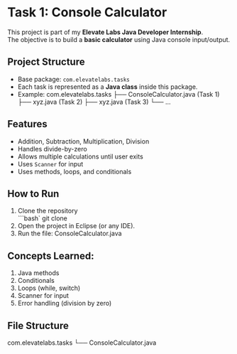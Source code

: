 # Task 1: Console Calculator

This project is part of my **Elevate Labs Java Developer Internship**.  
The objective is to build a **basic calculator** using Java console input/output.


## Project Structure
- Base package: `com.elevatelabs.tasks`
- Each task is represented as a **Java class** inside this package.
- Example:
com.elevatelabs.tasks
├── ConsoleCalculator.java (Task 1)
├── xyz.java (Task 2)
├── xyz.java (Task 3)
└── ...


## Features
- Addition, Subtraction, Multiplication, Division
- Handles divide-by-zero
- Allows multiple calculations until user exits
- Uses `Scanner` for input
- Uses methods, loops, and conditionals


## How to Run
1. Clone the repository  
 ```bash`
 git clone <your-repo-link>
2. Open the project in Eclipse (or any IDE).
3. Run the file: ConsoleCalculator.java

## Concepts Learned:
1) Java methods
2) Conditionals
3) Loops (while, switch)
4) Scanner for input
5) Error handling (division by zero)

## File Structure
com.elevatelabs.tasks
└── ConsoleCalculator.java

